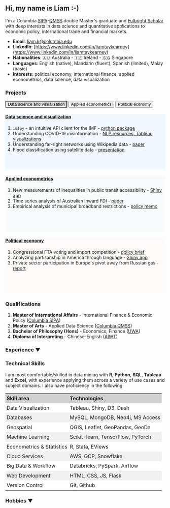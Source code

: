 ## Hi, my name is Liam :-)

I'm a Columbia [SIPA](https://www.sipa.columbia.edu/)-[QMSS](https://www.qmss.columbia.edu/) double Master's graduate and [Fulbright Scholar](https://www.fulbright.org.au/scholarships/anne-wexler-australian/) with deep interests in data science and quantitative applications to economic policy, international trade and financial markets.

- **Email**: [liam.k@columbia.edu](mailto:liam.k@columbia.edu)
- **LinkedIn**: [https://www.linkedin.com/in/liamtaykearney](https://www.linkedin.com/in/liamtaykearney)
- **Nationalities**: 🇦🇺 Australia - 🇮🇪 Ireland - 🇸🇬 Singapore
- **Languages**: English (native), Mandarin (fluent), Spanish (limited), Malay (basic)
- **Interests**: political economy, international finance, applied econometrics, data science, data visualization



### Projects

<head>
    <style>
        .tab-btn.active {
            background-color: #ddd;
            color: black;
        }
    </style>
</head>
<div class="tabs">
  <button id="defaultOpen" class="tab-btn active" onclick="openTab(event, 'Data science and visualization')">Data science and visualization</button>
  <button class="tab-btn" onclick="openTab(event, 'Applied econometrics')">Applied econometrics</button>
  <button class="tab-btn" onclick="openTab(event, 'Political economy')">Political economy</button>
</div>
<div id="Data science and visualization" class="tab-content" style="min-height:175px; margin-top: 20px; background-color: #f2f8ff; margin-bottom:20px;">
  <h4><u>Data science and visualization</u></h4>
  <ol>
    <li><code>imfpy</code> - an intuitive API client for the IMF - <a href="pages/imfpy.html">python package</a></li>
    <li>Understanding COVID-19 misinformation - <a href="pages/covid_misinfo.html">NLP resources, Tableau visualizations</a></li>
    <li>Understanding far-right networks using Wikipedia data - <a href="pages/wikihate.html">paper</a></li>
    <li>Flood classification using satellite data - <a href="pages/floodai.html">presentation</a></li>
  </ol>
</div>
<div id="Applied econometrics" class="tab-content" style="min-height:175px; margin-top: 20px; background-color: #f8fbfb; margin-bottom:20px;">
    <h4><u>Applied econometrics</u></h4>
  <ol>
<li>New measurements of inequalities in public transit accessibility - <a href="https://ltk2118.shinyapps.io/nyc-transit/">Shiny app</a></li>
    <li>Time series analysis of Australian inward FDI - <a href="pages/fdi.html">paper</a></li>
    <li>Empirical analysis of municipal broadband restrictions - <a href="pages/broadband.html">policy memo</a></li>
  </ol>
</div>
<div id="Political economy" class="tab-content" style="min-height:175px; margin-top: 20px; background-color: #fffafa; margin-bottom:20px;">
    <h4><u>Political economy</u></h4>
  <ol>
    <li>Congressional FTA voting and import competition - <a href="pages/congress_trade.html">policy brief</a></li>
    <li>Analyzing partisanship in America through language - <a href="https://newsapp-for-newsroom.shinyapps.io/partisanship-in-america/">Shiny app</a></li>
    <li>Private sector participation in Europe's pivot away from Russian gas - <a href="pages/citi.html">report</a></li>
  </ol>
</div>
<script>
  function openTab(evt, tabName) {
    var i, tabcontent, tablinks;
    tabcontent = document.getElementsByClassName("tab-content");
    for (i = 0; i < tabcontent.length; i++) {
      tabcontent[i].style.display = "none";
    }
    tablinks = document.getElementsByClassName("tab-btn");
    for (i = 0; i < tablinks.length; i++) {
      tablinks[i].className = tablinks[i].className.replace(" active", "");
    }
    document.getElementById(tabName).style.display = "block";
    evt.currentTarget.className += " active";
  }
  // Get the element with id="defaultOpen" and click on it
  document.getElementById("defaultOpen").click();
</script>


### Qualifications

1. **Master of International Affairs** - International Finance & Economic Policy ([Columbia SIPA](https://www.sipa.columbia.edu/))
2. **Master of Arts** - Applied Data Science ([Columbia QMSS](https://www.qmss.columbia.edu/))
3. **Bachelor of Philosophy (Hons)** - Economics, Finance ([UWA](https://www.uwa.edu.au/study/courses/bachelor-of-philosophy))
4. **Diploma of Interpreting** - Chinese-English ([AIWT](https://www.aiwt.edu.au/courses/psp50916-diploma-of-interpreting-lote-english/))



<h3 onclick="toggleExperience()" style="cursor: pointer;">Experience ▼</h3>
<div id="experience" style="display: none;">
    <ul>
        <li><strong>University of Pennsylvania</strong> - Research Data Analyst (2022-present)</li>
        <li><strong>Citi Global Wealth</strong> - Grad. Consultant, Investment Research (Fall 2022)</li>
        <li><strong>KPMG Digital</strong> - Grad. Consultant, Data Science (Spring 2022)</li>
        <li><strong>Columbia SIPA</strong> - Research Assistant, Data Science & Public Policy (2021-22)</li>
        <li><strong>Columbia SIPA</strong> - Teaching Assistant, R for Policy Research (2021-22)</li>
        <li><strong>Australian Embassy, Beijing</strong> - Public Affairs Assistant (2018)</li>
        <li><strong>UN Capital Development Fund</strong> - Junior Research Analyst (2017)</li>
        <li><strong>Internships:</strong>
            <ul>
                <li>Asia Society Policy Institute (Washington, 2022)</li>
                <li>KPMG Global China Practice (Beijing, 2018)</li>
                <li>Westpac Institutional Bank (Sydney, 2017)</li>
            </ul>
        </li>
    </ul>
</div>
<script>
    function toggleExperience() {
        var experience = document.getElementById("experience");
        var experienceToggle = document.querySelector("h3[onclick='toggleExperience()']");
        if (experience.style.display === "none") {
            experience.style.display = "block";
            experienceToggle.innerHTML = "Experience ▼";
        } else {
            experience.style.display = "none";
            experienceToggle.innerHTML = "Experience ►";
        }
    }
 	toggleExperience();
</script>



### Technical Skills

I am most comfortable/skilled in data mining with **R**, **Python**, **SQL**, **Tableau** and  **Excel**, with experience applying them across a variety of use cases and subject domains. I also have proficiency in the following:

<table style="width: 100%; border-collapse: collapse;">
  <tr style="line-height: 1.4; background-color: #d0d0d0;">
    <th style="text-align: left; padding: 4px;">Skill area</th>
    <th style="text-align: left; padding: 4px;">Technologies</th>
  </tr>
  <tr style="line-height: 1.4; background-color: #ffffff;">
    <td style="padding: 4px;">Data Visualization</td>
    <td style="padding: 4px;">Tableau, Shiny, D3, Dash</td>
  </tr>
  <tr style="line-height: 1.4; background-color: #f0f0f0;">
    <td style="padding: 4px;">Databases</td>
    <td style="padding: 4px;">MySQL, MongoDB, Neo4j, MS Access</td>
  </tr>
  <tr style="line-height: 1.4; background-color: #ffffff;">
    <td style="padding: 4px;">Geospatial</td>
    <td style="padding: 4px;">QGIS, Leaflet, GeoPandas, GeoDa</td>
  </tr>
  <tr style="line-height: 1.4; background-color: #f0f0f0;">
    <td style="padding: 4px;">Machine Learning</td>
    <td style="padding: 4px;">Scikit-learn, TensorFlow, PyTorch</td>
  </tr>
  <tr style="line-height: 1.4; background-color: #ffffff;">
    <td style="padding: 4px;">Econometrics & Statistics</td>
    <td style="padding: 4px;">R, Stata, EViews</td>
  </tr>
  <tr style="line-height: 1.4; background-color: #f0f0f0;">
    <td style="padding: 4px;">Cloud Services</td>
    <td style="padding: 4px;">AWS, GCP, Snowflake</td>
  </tr>
  <tr style="line-height: 1.4; background-color: #ffffff;">
    <td style="padding: 4px;">Big Data & Workflow</td>
    <td style="padding: 4px;">Databricks, PySpark, Airflow</td>
  </tr>
  <tr style="line-height: 1.4; background-color: #f0f0f0;">
    <td style="padding: 4px;">Web Development</td>
    <td style="padding: 4px;">HTML, CSS, JS, Flask</td>
  </tr>
  <tr style="line-height: 1.4; background-color: #ffffff;">
    <td style="padding: 4px;">Version Control</td>
    <td style="padding: 4px;">Git, Github</td>
  </tr>
</table>


<h3 onclick="toggleHobbies()" style="cursor: pointer;">Hobbies ▼</h3>
<div id="hobbies" style="display: none;">
    <ul>
        <li><strong>Cooking</strong> - from my <a href="pages/peranakan.md">Peranakan</a> heritage (ongoing project)</li>
        <li><strong>Eating</strong> - here are some <a href="pages/food.md">favourite destinations</a> in NY, SG and Perth</li>
        <li><strong>Travelling</strong> - here are some <a href="pages/places.md">places</a> I've visited on the journey so far</li>
        <li><strong>Jazz</strong> - am an aspiring (amateur) jazz piano player</li>
    </ul>
</div>
<script>
    function toggleHobbies() {
        var hobbies = document.getElementById("hobbies");
        var hobbiesToggle = document.querySelector("h3[onclick='toggleHobbies()']");
        if (hobbies.style.display === "none") {
            hobbies.style.display = "block";
            hobbiesToggle.innerHTML = "Hobbies ▼";
        } else {
            hobbies.style.display = "none";
            hobbiesToggle.innerHTML = "Hobbies ►";
        }
    }
    toggleHobbies();
</script>

